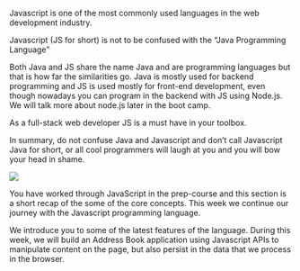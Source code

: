 Javascript is one of the most commonly used languages in the web development industry.

Javascript (JS for short) is not to be confused with the “Java Programming Language”

  

Both Java and JS share the name Java and are programming languages but that is how far the similarities go. Java is mostly used for backend programming and JS is used mostly for front-end development, even though nowadays you can program in the backend with JS using Node.js. We will talk more about node.js later in the boot camp.

As a full-stack web developer JS is a must have in your toolbox.
  
In summary, do not confuse Java and Javascript and don’t call Javascript Java for short, or all cool programmers will laugh at you and you will bow your head in shame. 

![](https://lh5.googleusercontent.com/icWzyw6j3JRkyGA3WqOG-J7xuQDxjvLzUj8wzFbdNh4kpkIpPVZ7Ub28V7up-aZVSwhcyO-lwU5KEeh6U3x-FG10MRCQAmsSbtPUHJQ5ZDJ227_slEQTdLS08cOLl6Zzxn8qW-TM)

  

You have worked through JavaScript in the prep-course and this section is a short recap of the some of the core concepts. This week we continue our journey with the Javascript programming language.


We introduce you to some of the latest features of the language. During this week, we will build an Address Book application using Javascript APIs to manipulate content on the page, but also persist in the data that we process in the browser.

